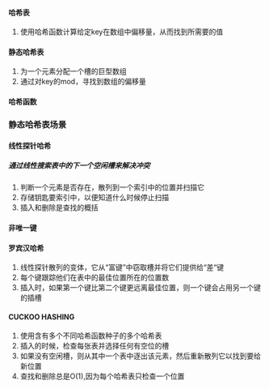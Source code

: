 #### 哈希表
1. 使用哈希函数计算给定key在数组中偏移量，从而找到所需要的值
#### 静态哈希表
1. 为一个元素分配一个槽的巨型数组
2. 通过对key的mod，寻找到数组的偏移量
#### 哈希函数

### 静态哈希表场景
#### 线性探针哈希
##### 通过线性搜索表中的下一个空闲槽来解决冲突
1. 判断一个元素是否存在，散列到一个索引中的位置并扫描它
2. 存储钥匙要索引中，以便知道什么时候停止扫描
3. 插入和删除是查找的概括
#### 非唯一键
#### 罗宾汉哈希
1. 线性探针散列的变体，它从“富键”中窃取槽并将它们提供给“差“键
2. 每个键跟踪他们在表中的最佳位置所在的位置数
3. 插入时，如果第一个键比第二个键更远离最佳位置，则一个键会占用另一个键的插槽
#### CUCKOO HASHING
1. 使用含有多个不同哈希函数种子的多个哈希表
2. 插入的时候，检查每张表并选择任何有空位的槽
3. 如果没有空闲槽，则从其中一个表中逐出该元素，然后重新散列它以找到要给新位置
4. 查找和删除总是O(1),因为每个哈希表只检查一个位置
